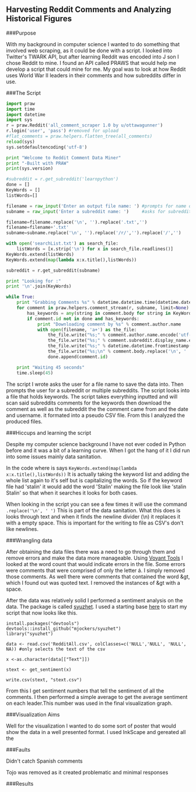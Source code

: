 Harvesting Reddit Comments and Analyzing Historical Figures
------
###Purpose

With my background in computer science I wanted to do something that involved web scraping, as it could be done with a script. I looked into Twitter's TWARK API, but after learning Reddit was encoded into J son I chose Reddit to mine. I found an API called PRAWS that would help me develop a script that could mine for me. My goal was to look at how Reddit uses World War II leaders in their comments and how subreddits differ in use. 

###The Script

```python
import praw
import time
import datetime
import sys
r = praw.Reddit('all_comment_scraper 1.0 by u/ottawagunner')
r.login('user', 'pass') #removed for upload
#flat_comments = praw.helpers.flatten_tree(all_comments)
reload(sys)
sys.setdefaultencoding('utf-8')

print "Welcome to Reddit Comment Data Miner"
print "-Built with PRAW"
print(sys.version)

#subreddit = r.get_subreddit('learnpython')
done = []
KeyWords = []
listWords=[]

filename = raw_input('Enter an output file name: ') #prompts for name of file to write to
subname = raw_input('Enter a subreddit name: ')     #asks for subreddit

filename=filename.replace('\n', '').replace('.txt','')
filename=filename+'.txt'
subname=subname.replace('\n', '').replace('/r/','').replace('/','')

with open('searchList.txt') as search_file:
    listWords = [x.strip('\n') for x in search_file.readlines()]
KeyWords.extend(listWords)
KeyWords.extend(map(lambda x:x.title(),listWords))

subreddit = r.get_subreddit(subname)

print "Looking for :"
print '\n'.join(KeyWords)

while True:
    print "Grabbing Comments %s" % datetime.datetime.time(datetime.datetime.now())
    for comment in praw.helpers.comment_stream(r, subname, limit=None):
        has_keywords = any(string in comment.body for string in KeyWords)
        if comment.id not in done and has_keywords:
            print "Downloading comment by %s" % comment.author.name
            with open(filename, 'a+') as the_file:
                the_file.write("%s;" % comment.author.name.encode('utf-8'))
                the_file.write("%s;" % comment.subreddit.display_name.encode('utf-8'))
                the_file.write("%s;" % datetime.datetime.fromtimestamp(comment.created_utc).strftime('%Y-%m-%d %H:%M:%S').encode('utf-8'))
                the_file.write("%s;\n" % comment.body.replace('\n', ' ').replace('\r', '').replace(';',' ').encode('utf-8'))
                done.append(comment.id)

    print "Waiting 45 seconds"
    time.sleep(45)
```

The script I wrote asks the user for a file name to save the data into. Then prompts the user for a subreddit or multiple subreddits. The script looks into a file that holds keywords. The script takes everything inputted and will scan said subreddits comments for the keywords then download the comment as well as the subreddit the the comment came from and the date and username. it formated into a pseudo CSV file. From this I analyzed the produced files.

###Hiccups and learning the script

Despite my computer science background I have not ever coded in Python before and it was a bit of a learning curve. When I got the hang of it I did run into some issues mainly data sanitation. 

In the code where is says 
`KeyWords.extend(map(lambda x:x.title(),listWords))` 
It is actually taking the keyword list and adding the whole list again to it's self but is capitalizing the words. So if the keyword file had 'stalin' it would add the word 'Stalin' making the file look like 'stalin Stalin' so that when it searches it looks for both cases.

When looking in the script you can see a few times it will use the command 
`.replace('\n', ' ')`
This is part of the data sanitation. What this does is looks through text and when it finds the newline divider (\n) it replaces it with a empty space. This is important for the writing to file as CSV's don't like newlines.

###Wrangling data

After obtaining the data files there was a need to go through them and remove errors and make the data more manageable. Using [Voyant Tools](voyant-tools.org) I looked at the word count that would indicate errors in the file. Some errors were comments that were comprised of only the letter á. I simply removed those comments. As well there were comments that contained the word &gt, which I found out was quoted text. I removed the instances of &gt with a space.

After the data was relatively solid I performed a sentiment analysis on the data. The package is called [syuzhet](https://github.com/mjockers/syuzhet). I used a starting base [here](https://gist.githubusercontent.com/shawngraham/87bb74b576395737fc76/raw/3abe097b2d8d6f59ebe1cc6bf51f11ee78576f6d/working-w-syuzhet.R) to start my script that now looks like this.
```
install.packages("devtools")
devtools::install_github("mjockers/syuzhet")
library("syuzhet")

data <- read.csv('RedditAll.csv', colClasses=c('NULL','NULL', 'NULL', NA)) #only selects the text of the csv

x <-as.character(data[["Text"]]) 

stext <- get_sentiment(x)

write.csv(stext, "stext.csv")
```
From this I get sentiment numbers that tell the sentiment of all the comments. I then performed a simple average to get the average sentiment on each leader.This number was used in the final visualization graph.

###Visualization Aims

Well for the visualization I wanted to do some sort of poster that would show the data in a well presented format. I used InkScape and gereated all the 

###Faults

Didn't catch Spanish comments

Tojo was removed as it created problematic and minimal responses



###Results

